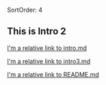 SortOrder: 4
## This is Intro 2

[I'm a relative link to intro.md](./intro.md)

[I'm a relative link to intro3.md](./intro3.md)

[I'm a relative link to README.md](./../README.md)







